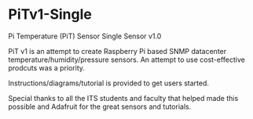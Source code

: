 # PiTv1-Single
Pi Temperature (PiT) Sensor Single Sensor v1.0

PiT v1 is an attempt to create Raspberry Pi based SNMP datacenter temperature/humidity/pressure sensors. An attempt to use cost-effective prodcuts was a priority.

Instructions/diagrams/tutorial is provided to get users started.

Special thanks to all the ITS students and faculty that helped made this possible and Adafruit for the great sensors and tutorials.
